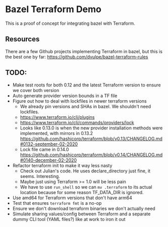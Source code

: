 # Bazel Terraform Demo

This is a proof of concept for integrating bazel with Terraform.

## Resources

There are a few Github projects implementing Terraform in bazel, but this is the
best one by far: https://github.com/dvulpe/bazel-terraform-rules

## TODO:

- Make test roots for both 0.12 and the latest Terraform version to ensure we
  cover both version
- Auto generate provider version bounds in a TF file
- Figure out how to deal with lockfiles in newer terraform versions
  - We already pin versions and SHAs in bazel. We shouldn't need lockfiles.
  - https://www.terraform.io/cli/plugins
  - https://www.terraform.io/cli/commands/providers/lock
  - Looks like 0.13.0 is when the new provider installation methods were
    implemented, with mirrors in 0.13.2
    https://github.com/hashicorp/terraform/blob/v0.13/CHANGELOG.md#0132-september-02-2020
  - Lock file came in 0.14.0 https://github.com/hashicorp/terraform/blob/v0.14/CHANGELOG.md#0140-december-02-2020
- Refactor terraform init to make it way less nasty
  - Check out Julian's code. He uses declare_directory just fine, it seems.
    Interesting.
  - Maybe just using Terraform >= 1.0 will be less pain
  - We have to use `run_shell` so we can `mv .terraform` to its actual location
    because for some reason TF_DATA_DIR is ignored.
- Use amd64 for Terraform versions that don't have arm64
- Test that ensures `terraform fmt` is a no-op
- Ensure we don't download terraform binaries we don't actually need
- Simulate sharing values/config between Terraform and a separate dummy CLI tool
  (YAML files?) like at work to iron it out
